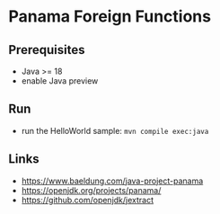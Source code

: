 # Panama Foreign Functions

## Prerequisites
- Java >= 18
- enable Java preview

## Run
- run the HelloWorld sample: `mvn compile exec:java`

## Links
- https://www.baeldung.com/java-project-panama
- https://openjdk.org/projects/panama/
- https://github.com/openjdk/jextract